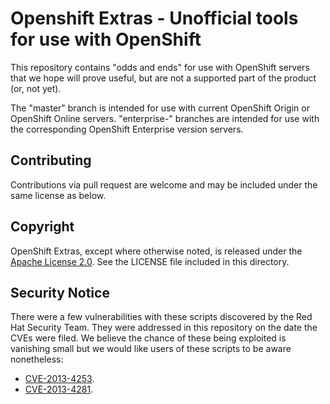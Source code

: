 Openshift Extras - Unofficial tools for use with OpenShift
==========================================================

This repository contains "odds and ends" for use with OpenShift servers
that we hope will prove useful, but are not a supported part of the
product (or, not yet).

The "master" branch is intended for use with current OpenShift Origin or
OpenShift Online servers. "enterprise-" branches are intended for use with
the corresponding OpenShift Enterprise version servers.

Contributing
----------------------

Contributions via pull request are welcome and may be included under the
same license as below.

Copyright
----------------------

OpenShift Extras, except where otherwise noted, is released under the
[Apache License 2.0](http://www.apache.org/licenses/LICENSE-2.0.html).
See the LICENSE file included in this directory.

Security Notice
----------------------
There were a few vulnerabilities with these scripts discovered by the Red Hat
Security Team.  They were addressed in this repository on the date the CVEs
were filed.  We believe the chance of these being exploited is vanishing small
but we would like users of these scripts to be aware nonetheless:

* [CVE-2013-4253](https://access.redhat.com/security/cve/CVE-2013-4253).
* [CVE-2013-4281](https://access.redhat.com/security/cve/CVE-2013-4281).

